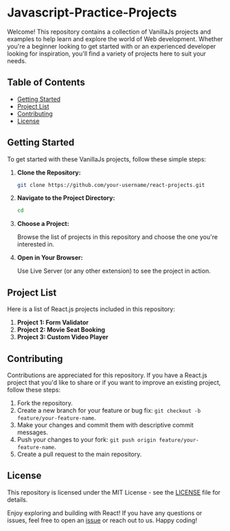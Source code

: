 # Javascript-Practice-Projects

Welcome! This repository contains a collection of VanillaJs projects and examples to help learn and explore the world of Web development. Whether you're a beginner looking to get started with or an experienced developer looking for inspiration, you'll find a variety of projects here to suit your needs.

## Table of Contents

- [Getting Started](#getting-started)
- [Project List](#project-list)
- [Contributing](#contributing)
- [License](#license)

## Getting Started

To get started with these VanillaJs projects, follow these simple steps:

1. **Clone the Repository:**

   ```bash
   git clone https://github.com/your-username/react-projects.git
   ```

2. **Navigate to the Project Directory:**

   ```bash
   cd 
   ```

3. **Choose a Project:**

   Browse the list of projects in this repository and choose the one you're interested in.

4. **Open in Your Browser:**

   Use Live Server (or any other extension) to see the project in action.

## Project List

Here is a list of React.js projects included in this repository:

1. **Project 1: Form Validator**
2. **Project 2: Movie Seat Booking**
3. **Project 3: Custom Video Player**

## Contributing

Contributions are appreciated for this repository. If you have a React.js project that you'd like to share or if you want to improve an existing project, follow these steps:

1. Fork the repository.
2. Create a new branch for your feature or bug fix: `git checkout -b feature/your-feature-name`.
3. Make your changes and commit them with descriptive commit messages.
4. Push your changes to your fork: `git push origin feature/your-feature-name`.
5. Create a pull request to the main repository.

## License

This repository is licensed under the MIT License - see the [LICENSE](LICENSE) file for details.

Enjoy exploring and building with React! If you have any questions or issues, feel free to open an [issue](https://github.com/your-username/react-projects/issues) or reach out to us. Happy coding!
